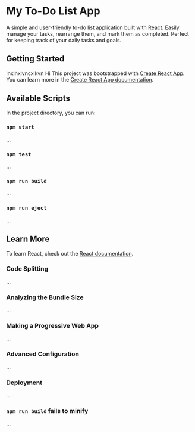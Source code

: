 # My To-Do List App

A simple and user-friendly to-do list application built with React. Easily manage your tasks, rearrange them, and mark them as completed. Perfect for keeping track of your daily tasks and goals.

## Getting Started

lnxlnxlvncxlkvn
Hi
This project was bootstrapped with [Create React App](https://github.com/facebook/create-react-app). You can learn more in the [Create React App documentation](https://facebook.github.io/create-react-app/docs/getting-started).

## Available Scripts

In the project directory, you can run:

### `npm start`

...

### `npm test`

...

### `npm run build`

...

### `npm run eject`

...

## Learn More

To learn React, check out the [React documentation](https://reactjs.org/).

### Code Splitting

...

### Analyzing the Bundle Size

...

### Making a Progressive Web App

...

### Advanced Configuration

...

### Deployment

...

### `npm run build` fails to minify

...
